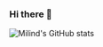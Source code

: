 ### Hi there 👋

<!--
**Mi1ind/Mi1ind** is a ✨ _special_ ✨ repository because its `README.md` (this file) appears on your GitHub profile.

Here are some ideas to get you started:

- 🔭 I’m currently working on ...
- 🌱 I’m currently learning ...
- 👯 I’m looking to collaborate on ...
- 🤔 I’m looking for help with ...
- 💬 Ask me about ...
- 📫 How to reach me: ...
- 😄 Pronouns: ...
- ⚡ Fun fact: ...
-->

![Milind's GitHub stats](https://github-readme-stats.vercel.app/api?username=Mi1ind&count_private=true&show_icons=true&hide=contribs&include_all_commits=true&theme=dracula)

<!--
Credit for the stats to: https://github.com/anuraghazra/github-readme-stats
-->
